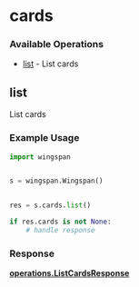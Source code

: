 # cards

### Available Operations

* [list](#list) - List cards

## list

List cards

### Example Usage

```python
import wingspan


s = wingspan.Wingspan()


res = s.cards.list()

if res.cards is not None:
    # handle response
```


### Response

**[operations.ListCardsResponse](../../models/operations/listcardsresponse.md)**

